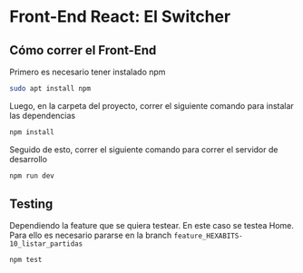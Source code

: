 # Front-End React: El Switcher

## Cómo correr el Front-End

Primero es necesario tener instalado npm

```bash
sudo apt install npm
```

Luego, en la carpeta del proyecto, correr el siguiente comando para instalar las dependencias

```bash
npm install
```
Seguido de esto, correr el siguiente comando para correr el servidor de desarrollo

```bash
npm run dev
```

## Testing
Dependiendo la feature que se quiera testear. En este caso se testea Home. Para ello es necesario pararse en la branch `feature_HEXABITS-10_listar_partidas`
    
```bash
npm test
```

